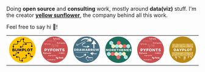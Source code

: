 Doing **open source** and **consulting** work, mostly around **data(viz)** stuff. I'm the creator [**yellow sunflower**](https://ysunflower.com/), the company behind all this work.

Feel free to say hi 👋!

<table>
  <tr>
    <td><a href="https://github.com/y-sunflower/bumplot"><img src="https://github.com/JosephBARBIERDARNAL/static/blob/main/python-libs/bumplot/image.png?raw=true" width="100"></a></td>
    <td><a href="https://github.com/y-sunflower/pyfonts"><img src="https://github.com/JosephBARBIERDARNAL/static/blob/main/python-libs/pyfonts/image.png?raw=true" width="100"></a></td>
    <td><a href="https://github.com/y-sunflower/drawarrow"><img src="https://github.com/JosephBARBIERDARNAL/static/blob/main/python-libs/drawarrow/image.png?raw=true" width="100"></a></td>
    <td><a href="https://github.com/y-sunflower/morethemes"><img src="https://github.com/JosephBARBIERDARNAL/static/blob/main/python-libs/morethemes/image.png?raw=true" width="100"></a></td>
    <td><a href="https://github.com/y-sunflower/pyfonts"><img src="https://github.com/JosephBARBIERDARNAL/static/blob/main/python-libs/pyfonts/image.png?raw=true" width="100"></a></td>
    <td><a href="https://github.com/y-sunflower/dayplot"><img src="https://github.com/JosephBARBIERDARNAL/static/blob/main/python-libs/dayplot/image.png?raw=true" width="100"></a></td>
  </tr>
</table>
